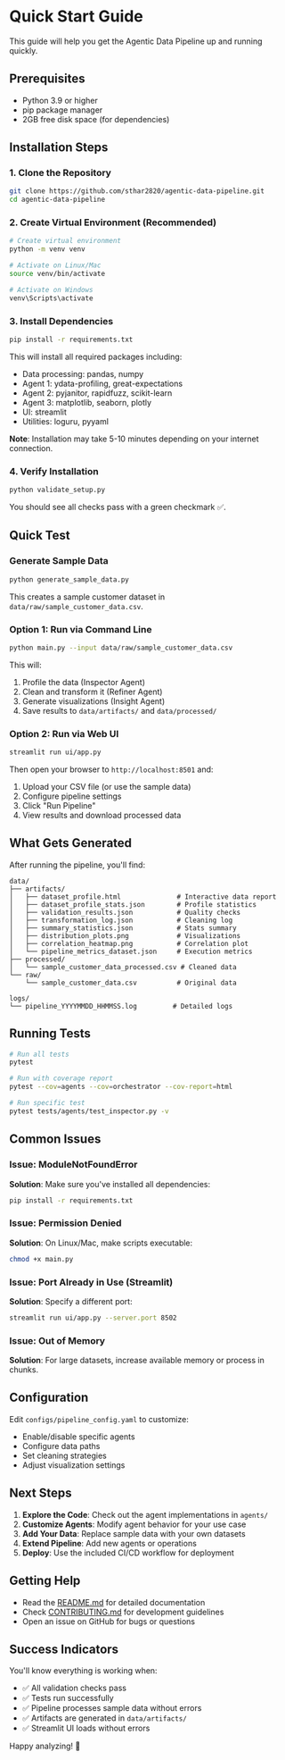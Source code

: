 # Quick Start Guide

This guide will help you get the Agentic Data Pipeline up and running quickly.

## Prerequisites

- Python 3.9 or higher
- pip package manager
- 2GB free disk space (for dependencies)

## Installation Steps

### 1. Clone the Repository

```bash
git clone https://github.com/sthar2820/agentic-data-pipeline.git
cd agentic-data-pipeline
```

### 2. Create Virtual Environment (Recommended)

```bash
# Create virtual environment
python -m venv venv

# Activate on Linux/Mac
source venv/bin/activate

# Activate on Windows
venv\Scripts\activate
```

### 3. Install Dependencies

```bash
pip install -r requirements.txt
```

This will install all required packages including:
- Data processing: pandas, numpy
- Agent 1: ydata-profiling, great-expectations
- Agent 2: pyjanitor, rapidfuzz, scikit-learn
- Agent 3: matplotlib, seaborn, plotly
- UI: streamlit
- Utilities: loguru, pyyaml

**Note**: Installation may take 5-10 minutes depending on your internet connection.

### 4. Verify Installation

```bash
python validate_setup.py
```

You should see all checks pass with a green checkmark ✅.

## Quick Test

### Generate Sample Data

```bash
python generate_sample_data.py
```

This creates a sample customer dataset in `data/raw/sample_customer_data.csv`.

### Option 1: Run via Command Line

```bash
python main.py --input data/raw/sample_customer_data.csv
```

This will:
1. Profile the data (Inspector Agent)
2. Clean and transform it (Refiner Agent)
3. Generate visualizations (Insight Agent)
4. Save results to `data/artifacts/` and `data/processed/`

### Option 2: Run via Web UI

```bash
streamlit run ui/app.py
```

Then open your browser to `http://localhost:8501` and:
1. Upload your CSV file (or use the sample data)
2. Configure pipeline settings
3. Click "Run Pipeline"
4. View results and download processed data

## What Gets Generated

After running the pipeline, you'll find:

```
data/
├── artifacts/
│   ├── dataset_profile.html              # Interactive data report
│   ├── dataset_profile_stats.json        # Profile statistics
│   ├── validation_results.json           # Quality checks
│   ├── transformation_log.json           # Cleaning log
│   ├── summary_statistics.json           # Stats summary
│   ├── distribution_plots.png            # Visualizations
│   ├── correlation_heatmap.png           # Correlation plot
│   └── pipeline_metrics_dataset.json     # Execution metrics
├── processed/
│   └── sample_customer_data_processed.csv # Cleaned data
└── raw/
    └── sample_customer_data.csv          # Original data

logs/
└── pipeline_YYYYMMDD_HHMMSS.log         # Detailed logs
```

## Running Tests

```bash
# Run all tests
pytest

# Run with coverage report
pytest --cov=agents --cov=orchestrator --cov-report=html

# Run specific test
pytest tests/agents/test_inspector.py -v
```

## Common Issues

### Issue: ModuleNotFoundError

**Solution**: Make sure you've installed all dependencies:
```bash
pip install -r requirements.txt
```

### Issue: Permission Denied

**Solution**: On Linux/Mac, make scripts executable:
```bash
chmod +x main.py
```

### Issue: Port Already in Use (Streamlit)

**Solution**: Specify a different port:
```bash
streamlit run ui/app.py --server.port 8502
```

### Issue: Out of Memory

**Solution**: For large datasets, increase available memory or process in chunks.

## Configuration

Edit `configs/pipeline_config.yaml` to customize:

- Enable/disable specific agents
- Configure data paths
- Set cleaning strategies
- Adjust visualization settings

## Next Steps

1. **Explore the Code**: Check out the agent implementations in `agents/`
2. **Customize Agents**: Modify agent behavior for your use case
3. **Add Your Data**: Replace sample data with your own datasets
4. **Extend Pipeline**: Add new agents or operations
5. **Deploy**: Use the included CI/CD workflow for deployment

## Getting Help

- Read the [README.md](README.md) for detailed documentation
- Check [CONTRIBUTING.md](CONTRIBUTING.md) for development guidelines
- Open an issue on GitHub for bugs or questions

## Success Indicators

You'll know everything is working when:
- ✅ All validation checks pass
- ✅ Tests run successfully
- ✅ Pipeline processes sample data without errors
- ✅ Artifacts are generated in `data/artifacts/`
- ✅ Streamlit UI loads without errors

Happy analyzing! 🚀

